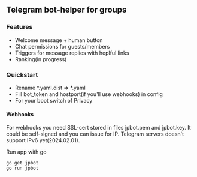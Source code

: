 ## Telegram bot-helper for groups

### Features
- Welcome message + human button
- Chat permissions for guests/members
- Triggers for message replies with heplful links
- Ranking(in progress)

### Quickstart
- Rename *.yaml.dist => *.yaml
- Fill bot_token and hostport(if you'll use webhooks) in config
- For your boot switch of Privacy

#### Webhooks
For webhooks you need SSL-cert stored in files jpbot.pem and jpbot.key. It could be self-signed and you can issue for IP.
Telegram servers doesn't support IPv6 yet(2024.02.01).

Run app with go
```
go get jpbot
go run jpbot
```